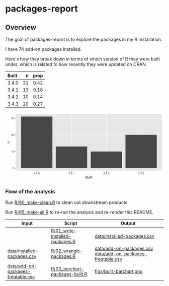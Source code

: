 
<!-- README.md is generated from README.Rmd. Please edit that file -->
packages-report
===============

Overview
--------

The goal of packages-report is to explore the packages in my R installation.

I have 74 add-on packages installed.

Here's how they break down in terms of which version of R they were built under, which is related to how recently they were updated on CRAN.

| Built |    n|  prop|
|:------|----:|-----:|
| 3.4.0 |   31|  0.42|
| 3.4.1 |   13|  0.18|
| 3.4.2 |   10|  0.14|
| 3.4.3 |   20|  0.27|

![](figs/built-barchart.png)

### Flow of the analysis

Run [R/90\_make-clean.R](R/90_make-clean.R) to clean out downstream products.

Run [R/95\_make-all.R](R/95_make-all.R) to re-run the analysis and re-render this README.

<table>
<colgroup>
<col width="27%" />
<col width="27%" />
<col width="44%" />
</colgroup>
<thead>
<tr class="header">
<th>Input</th>
<th>Script</th>
<th>Output</th>
</tr>
</thead>
<tbody>
<tr class="odd">
<td></td>
<td><a href="R/01_write-installed-packages.R" class="uri">R/01_write-installed-packages.R</a></td>
<td><a href="data/installed-packages.csv" class="uri">data/installed-packages.csv</a></td>
</tr>
<tr class="even">
<td><a href="data/installed-packages.csv" class="uri">data/installed-packages.csv</a></td>
<td><a href="R/02_wrangle-packages.R" class="uri">R/02_wrangle-packages.R</a></td>
<td><a href="data/add-on-packages.csv" class="uri">data/add-on-packages.csv</a><br><a href="data/add-on-packages-freqtable.csv" class="uri">data/add-on-packages-freqtable.csv</a></td>
</tr>
<tr class="odd">
<td><a href="data/add-on-packages-freqtable.csv" class="uri">data/add-on-packages-freqtable.csv</a></td>
<td><a href="R/03_barchart-packages-built.R" class="uri">R/03_barchart-packages-built.R</a></td>
<td><a href="figs/built-barchart.png" class="uri">figs/built-barchart.png</a></td>
</tr>
</tbody>
</table>
